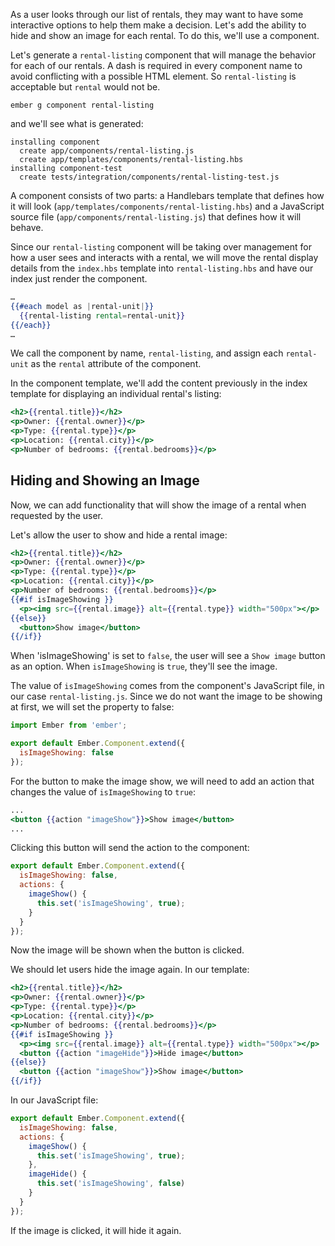 As a user looks through our list of rentals, they may want to have some interactive options to help them make a decision. Let's add the ability to hide and show an image for each rental.  To do this, we'll use a component.

Let's generate a `rental-listing` component that will manage the behavior for each of our rentals. A dash is required in every component name to avoid conflicting with a possible HTML element.  So `rental-listing` is acceptable but `rental` would not be.

```shell
ember g component rental-listing
```

and we'll see what is generated:

```shell
installing component
  create app/components/rental-listing.js
  create app/templates/components/rental-listing.hbs
installing component-test
  create tests/integration/components/rental-listing-test.js
```

A component consists of two parts: a Handlebars template that defines how it will look (`app/templates/components/rental-listing.hbs`) and a JavaScript source file (`app/components/rental-listing.js`) that defines how it will behave.

Since our `rental-listing` component will be taking over management for how a user sees and interacts with a rental, we will move the rental display details from the `index.hbs` template into `rental-listing.hbs` and have our index just render the component.

```app/templates/index.hbs
…
{{#each model as |rental-unit|}}
  {{rental-listing rental=rental-unit}}
{{/each}}
…
```
We call the component by name, `rental-listing`, and assign each `rental-unit` as the `rental` attribute of the component.

In the component template, we'll add the content previously in the index template for displaying an individual rental's listing:

```app/templates/components/rental-listing.hbs
<h2>{{rental.title}}</h2>
<p>Owner: {{rental.owner}}</p>
<p>Type: {{rental.type}}</p>
<p>Location: {{rental.city}}</p>
<p>Number of bedrooms: {{rental.bedrooms}}</p>
```

## Hiding and Showing an Image

Now, we can add functionality that will show the image of a rental when requested by the user.

Let's allow the user to show and hide a rental image:

```app/templates/components/rental-listing.hbs
<h2>{{rental.title}}</h2>
<p>Owner: {{rental.owner}}</p>
<p>Type: {{rental.type}}</p>
<p>Location: {{rental.city}}</p>
<p>Number of bedrooms: {{rental.bedrooms}}</p>
{{#if isImageShowing }}
  <p><img src={{rental.image}} alt={{rental.type}} width="500px"></p>
{{else}}
  <button>Show image</button>
{{/if}}
```

When 'isImageShowing' is set to `false`, the user will see a `Show image` button as an option.  When `isImageShowing` is `true`, they'll see the image.

The value of `isImageShowing` comes from the component's JavaScript file, in our case `rental-listing.js`.  Since we do not want the image to be showing at first, we will set the property to false:

```app/components/rental-listing.js
import Ember from 'ember';

export default Ember.Component.extend({
  isImageShowing: false
});
```

For the button to make the image show, we will need to add an action that changes the value of `isImageShowing` to `true`:

```app/templates/components/rental-listing.hbs
...
<button {{action "imageShow"}}>Show image</button>
...
```

Clicking this button will send the action to the component:

```app/components/rental-listing.js
export default Ember.Component.extend({
  isImageShowing: false,
  actions: {
    imageShow() {
      this.set('isImageShowing', true);
    }
  }
});
```

Now the image will be shown when the button is clicked.

We should let users hide the image again. In our template:

```app/templates/components/rental-listing.hbs
<h2>{{rental.title}}</h2>
<p>Owner: {{rental.owner}}</p>
<p>Type: {{rental.type}}</p>
<p>Location: {{rental.city}}</p>
<p>Number of bedrooms: {{rental.bedrooms}}</p>
{{#if isImageShowing }}
  <p><img src={{rental.image}} alt={{rental.type}} width="500px"></p>
  <button {{action "imageHide"}}>Hide image</button>
{{else}}
  <button {{action "imageShow"}}>Show image</button>
{{/if}}
```

In our JavaScript file:

```app/components/rental-listing.js
export default Ember.Component.extend({
  isImageShowing: false,
  actions: {
    imageShow() {
      this.set('isImageShowing', true);
    },
    imageHide() {
      this.set('isImageShowing', false)
    }
  }
});
```

If the image is clicked, it will hide it again.
